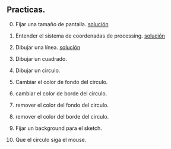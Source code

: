 ## Practicas.

0. Fijar una tamaño de pantalla. [solución](solución1.md)

1. Entender el sistema de coordenadas de processing. [solución](solución2.md)

2. Dibujar una línea. [solución](solución3.md)

3. Dibujar un cuadrado.

4. Dibujar un circulo.

5. Cambiar el color de fondo del circulo.

6. cambiar el color de borde del circulo.

7. remover el color del fondo del circulo.

8. remover el color del borde del circulo.

9. Fijar un background para el sketch.

10. Que el circulo siga el mouse.
